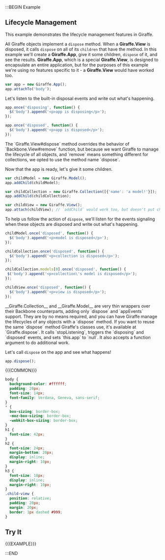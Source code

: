 :::BEGIN Example


## Lifecycle Management

This example demonstrates the lifecycle management features in Giraffe.

All Giraffe objects implement a `dispose` method. When a **Giraffe.View** is disposed, it calls `dispose` on all of its `children` that have the method. In this example we'll create a **Giraffe.App**, give it some children, `dispose` of it, and see the results. **Giraffe.App**, which is a special **Giraffe.View**, is designed to encapsulate an entire application, but for the purposes of this example we're using no features specific to it - a **Giraffe.View** would have worked too.
```js
var app = new Giraffe.App();
app.attachTo('body');
```

Let's listen to the built-in disposal events and write out what's happening.
```js
app.once('disposing', function() {
  $('body').append('<p>app is disposing</p>');
});

app.once('disposed', function() {
  $('body').append('<p>app is disposed</p>');
});
```

<div class='note'>
The `Giraffe.View#dispose` method overrides the behavior of `Backbone.View#remove` function, but because we want Giraffe to manage the lifecycle of all objects, and `remove` means something different for collections, we opted to use the method name `dispose`.
</div>

Now that the app is ready, let's give it some children.
```js
var childModel = new Giraffe.Model();
app.addChild(childModel);

var childCollection = new Giraffe.Collection([{'name': 'a model!'}]);
app.addChild(childCollection);

var childView = new Giraffe.View();
app.attach(childView); // `addChild` would work too, but doesn't put childView.$el in app.$el
```

To help us follow the action of `dispose`, we'll listen for the events signaling when these objects are disposed and write out what's happening.
```js
childModel.once('disposed', function() {
  $('body').append('<p>model is disposed</p>');
});

childCollection.once('disposed', function() {
  $('body').append('<p>collection is disposed</p>');
});

childCollection.models[0].once('disposed', function() {
 $('body').append('<p>collection\'s model is disposed</p>');
});

childView.once('disposed', function() {
  $('body').append('<p>view is disposed</p>');
});
```

<div class='note'>
__Giraffe.Collection__ and __Giraffe.Model__ are very thin wrappers over their Backbone counterparts, adding only `dispose` and `appEvents` support. They are by no means required, and you can have Giraffe manage the lifecycles of any objects with a `dispose` method. If you want to reuse the same `dispose` method Giraffe's classes use, it's available at `Giraffe.dispose`. It calls `stopListening`, triggers the `disposing` and `disposed` events, and sets `this.app` to `null`. It also accepts a function argument to do additional work.
</div>

Let's call `dispose` on the app and see what happens!
```js
app.dispose();
```

{{{COMMON}}}

```css --hide
body {
  background-color: #ffffff;
  padding: 20px;
  font-size: 14px;
  font-family: Verdana, Geneva, sans-serif;
}
* {
  box-sizing: border-box;
  -moz-box-sizing: border-box;
  -webkit-box-sizing: border-box;
}
h1 {
  font-size: 42px;
}
h2 {
  font-size: 24px;
  margin-bottom: 20px;
  display: inline;
  margin-right: 10px;
}
h3 {
  font-size: 18px;
  display: inline;
  margin-right: 10px;
}
.child-view {
  position: relative;
  padding: 20px;
  margin: 20px;
  border: 1px dashed #999;
}
```

## Try It

{{{EXAMPLE}}}


:::END
